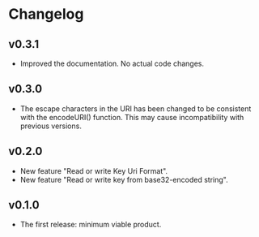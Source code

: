 # Changelog
## v0.3.1
* Improved the documentation. No actual code changes.
## v0.3.0
* The escape characters in the URI has been changed to be consistent with the
encodeURI() function. This may cause incompatibility with previous versions.
## v0.2.0
* New feature "Read or write Key Uri Format".
* New feature "Read or write key from base32-encoded string".
## v0.1.0
* The first release: minimum viable product.
